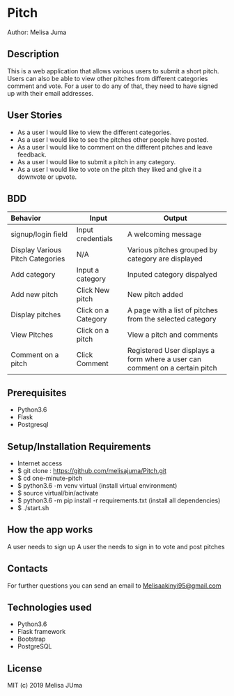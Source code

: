 # Pitch

Author: Melisa Juma

## Description

This is a web application that allows various users to submit a short pitch. Users can also be able to view other pitches from different categories comment and vote. For a user to do any of that, they need to have signed up with their email addresses.

## User Stories

* As a user I would like to view the different categories.
* As a user I would like to see the pitches other people have posted.
* As a user I would like to comment on the different pitches and leave feedback.
* As a user I would like to submit a pitch in any category.
* As a user I would like to vote on the pitch they liked and give it a downvote or upvote.

## BDD

| Behavior | Input | Output |
|:---------|-------|--------|
|signup/login field| Input credentials | A welcoming message |
| Display Various Pitch Categories | N/A | Various pitches grouped by category are displayed |
| Add category | Input a category | Inputed category dispalyed |
| Add new pitch | Click New pitch | New pitch added |
| Display pitches | Click on a Category | A page with a list of pitches from the selected category |
|  View Pitches | Click on a pitch | View a pitch and comments |
| Comment on a pitch | Click Comment | Registered User displays a form where a user can comment on a certain pitch |

##  Prerequisites
* Python3.6
* Flask
* Postgresql

## Setup/Installation Requirements
* Internet access
* $ git clone : https://github.com/melisajuma/Pitch.git
* $ cd one-minute-pitch
* $ python3.6 -m venv virtual (install virtual environment)
* $ source virtual/bin/activate
* $ python3.6 -m pip install -r requirements.txt (install all dependencies)
* $ ./start.sh

## How the app works
A user needs to sign up
A user the needs to sign in to vote and post pitches


## Contacts
For further questions you can send an email to Melisaakinyi95@gmail.com

## Technologies used 

* Python3.6
* Flask framework
* Bootstrap
* PostgreSQL

## License

MIT (c) 2019 Melisa JUma
